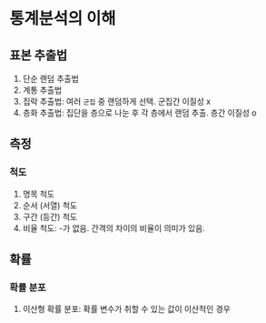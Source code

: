 # 통계분석의 이해

## 표본 추출법
1. 단순 랜덤 추출법
2. 계통 추출법
3. 집락 추출법: 여러 `군집` 중 랜덤하게 선택. 군집간 이질성 x
4. 층화 추출법: 집단을 층으로 나눈 후 각 층에서 랜덤 추출. 층간 이질성 o

## 측정
### 척도
1. 명목 척도
2. 순서 (서열) 척도
3. 구간 (등간) 척도
4. 비율 척도: -가 없음. 간격의 차이의 비율이 의미가 있음.

## 확률
### 확률 분포
1. 이산형 확률 분포: 확률 변수가 취할 수 있는 값이 이산적인 경우